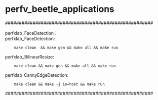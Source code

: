 # perfv_beetle_applications

######################################################

perfxlab_FaceDetection：  
perfxlab_FaceDetection:
 
        make clean  && make gen && make all && make run

perfxlab_BilinearResize:

        make clean && make gen && make all && make run

perfxlab_CannyEdgeDetection:

        make clean && make -j io=host && make run

######################################################
